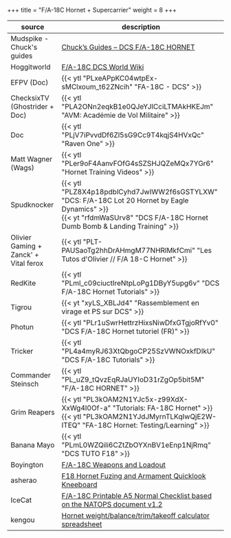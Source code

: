 +++
title = "F/A-18C Hornet + Supercarrier"
weight = 8
+++

source                                | description
------------------------------------- | -----------
Mudspike - Chuck's guides             | [Chuck’s Guides – DCS F/A-18C HORNET](https://www.mudspike.com/chucks-guides-dcs-f-a-18c-hornet/)
Hoggitworld                           | [F/A-18C DCS World Wiki](https://wiki.hoggitworld.com/view/F/A-18C)
EFPV (Doc)                            | {{< ytl "PLxeAPpKC04wtpEx-sMClxoum_t62ZNcih" "FA-18C - DCS" >}}
ChecksixTV (Ghostrider + Doc)         | {{< ytl "PLA2ONn2eqkB1e0QJeYJlCciLTMAkHKEJm" "AVM: Académie de Vol  Militaire" >}}
Doc                                   | {{< ytl "PLjV7iPvvdDf6Zl5sG9Cc9T4kqjS4HVxQc" "Raven One" >}}
Matt Wagner (Wags)                    | {{< ytl "PLer9oF4AanvFOfG4sSZSHJQZeMQx7YGr6" "Hornet Training Videos" >}}
Spudknocker                           | {{< ytl "PLZ8X4p18pdblCyhd7JwIWW2f6sGSTYLXW" "DCS: F/A-18C Lot 20 Hornet by Eagle Dynamics" >}}<br />{{< yt "rfdmWaSUrv8" "DCS F/A-18C Hornet Dumb Bomb & Landing Training" >}}
Olivier Gaming + Zanck' + Vital ferox | {{< ytl "PLT-PAUSaoTg2hhDrAHmgM77NHRlMkfCmi" "Les Tutos d'Olivier // F/A 18-C Hornet" >}}
RedKite                               | {{< ytl "PLml_c09ciuctIreNtpLoPg1DByY5upg6v" "DCS F/A-18C Hornet Tutorials" >}}
Tigrou                                | {{< yt "xyLS_XBLJd4" "Rassemblement en virage et PS sur DCS" >}}
Photun                                | {{< ytl "PLr1uSwrHettrzHixsNiwDfxGTgjoRfYv0" "DCS F/A-18C Hornet tutoriel (FR)" >}}
Tricker                               | {{< ytl "PL4a4myRJ63XtQbgoCP25SzVWNOxkfDIkU" "DCS F/A-18C Tutorials" >}}
Commander Steinsch                    | {{< ytl "PL_uZ9_tQvzEqRJaUYIoD31rZgOp5bit5M" "F/A-18C HORNET" >}}
Grim Reapers                          | {{< ytl "PL3kOAM2N1YJc5x-z99XdX-XxWg4I0Of-a" "Tutorials: FA-18C Hornet" >}}<br />{{< ytl "PL3kOAM2N1YJdJMyrnTLKqIwQjE2W-ITEQ" "FA-18C Hornet: Testing/Learning" >}}
Banana Mayo                           | {{< ytl "PLmL0WZQili6CZtZbOYXnBV1eEnp1NjRmq" "DCS TUTO F18" >}}
Boyington                             | [F/A-18C Weapons and Loadout](https://www.digitalcombatsimulator.com/fr/files/3315085/)
asherao                               | [F18 Hornet Fuzing and Armament Quicklook Kneeboard](https://www.digitalcombatsimulator.com/fr/files/3305134/)
IceCat                                | [F/A-18C Printable A5 Normal Checklist based on the NATOPS document v1.2](https://www.digitalcombatsimulator.com/fr/files/3300721/)
kengou                                | [Hornet weight/balance/trim/takeoff calculator spreadsheet](https://www.reddit.com/r/hoggit/comments/f6hey1/hornet_weightbalancetrimtakeoff_calculator/)

